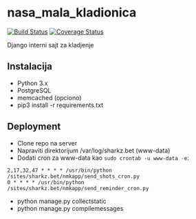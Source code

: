 nasa_mala_kladionica
====================

[![Build Status](https://travis-ci.org/stalker314314/nasa_mala_kladionica.svg?branch=master)](https://travis-ci.org/stalker314314/nasa_mala_kladionica)
[![Coverage Status](https://coveralls.io/repos/github/stalker314314/nasa_mala_kladionica/badge.svg)](https://coveralls.io/github/stalker314314/nasa_mala_kladionica)

Django interni sajt za kladjenje

## Instalacija

* Python 3.x
* PostgreSQL
* memcached (opciono)
* pip3 install -r requirements.txt

## Deployment

* Clone repo na server
* Napraviti direktorijum /var/log/sharkz.bet (www-data)
* Dodati cron za www-data kao `sudo crontab -u www-data -e`:
```
2,17,32,47 * * * * /usr/bin/python /sites/sharkz.bet/nmkapp/send_shots_cron.py
0 * * * * /usr/bin/python /sites/sharkz.bet/nmkapp/send_reminder_cron.py
```
* python manage.py collectstatic
* python manage.py compilemessages
